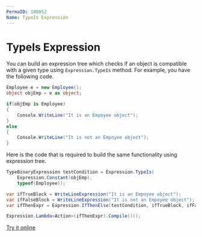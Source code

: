 ```yaml
---
PermaID: 100052
Name: TypeIs Expression
---
```


# TypeIs Expression

You can build an expression tree which checks if an object is compatible with a given type using `Expression.TypeIs` method. For example, you have the following code.

```csharp
Employee e = new Employee();
object objEmp = e as object;

if(objEmp is Employee)
{
    Console.WriteLine("It is an Empoyee object");
}
else
{
    Console.WriteLine("It is not an Empoyee object");
}
```

Here is the code that is required to build the same functionality using expression tree. 

```csharp
TypeBinaryExpression testCondition = Expression.TypeIs(
    Expression.Constant(objEmp),
    typeof(Employee));

var ifTrueBlock = WriteLineExpression("It is an Empoyee object");
var ifFalseBlock = WriteLineExpression("It is not an Empoyee object");
var ifThenExpr = Expression.IfThenElse(testCondition, ifTrueBlock, ifFalseBlock);

Expression.Lambda<Action>(ifThenExpr).Compile()();
```

[Try it online](https://dotnetfiddle.net/PQpVqQ)